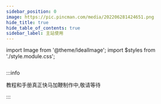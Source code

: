 ```yaml
---
sidebar_position: 0
image: https://pic.pincman.com/media/202206281424651.png
hide_title: true
hide_table_of_contents: true
sidebar_label: 主站使用
---
```


import Image from '@theme/IdealImage';
import $styles from './style.module.css';

<div className={$styles.banner}>
    <Image img="https://pic.pincman.com/media/202206281424651.png" />
</div>

:::info

教程和手册真正快马加鞭制作中,敬请等待

:::
